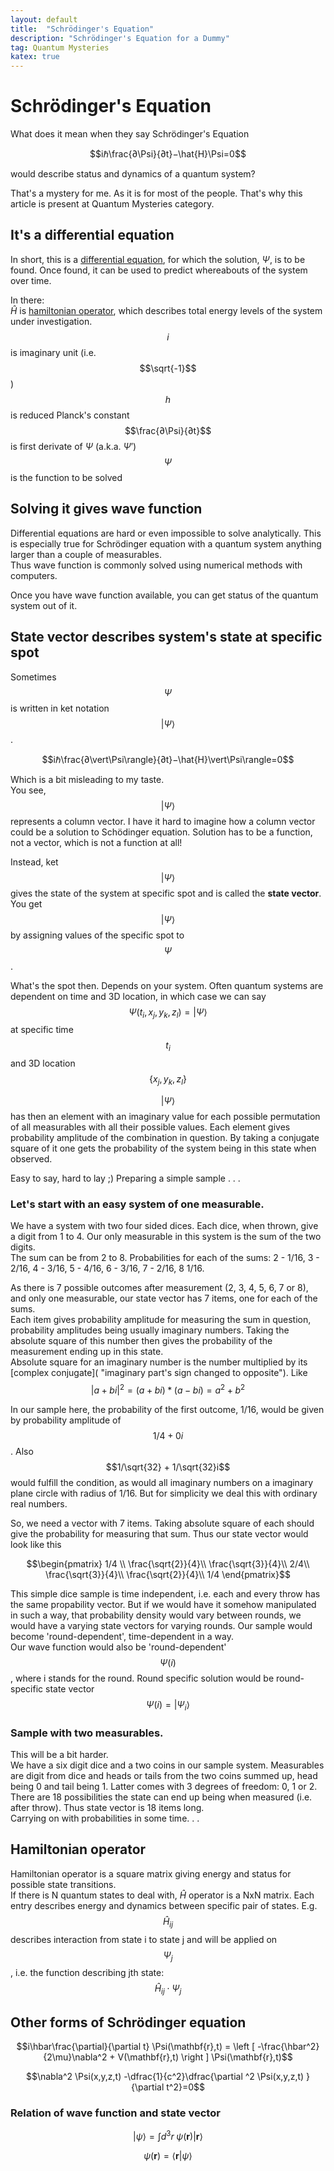 ```yaml
---
layout: default
title:  "Schrödinger's Equation"
description: "Schrödinger's Equation for a Dummy"
tag: Quantum Mysteries
katex: true
---
```


# Schrödinger's Equation

What does it mean when they say Schrödinger's Equation  

$$iℏ\frac{∂\Psi}{∂t}−\hat{H}\Psi=0$$  

would describe status and dynamics of a quantum system?  

That's a mystery for me. As it is for most of the people. That's why this article is present at Quantum Mysteries category.  

## It's a differential equation

In short, this is a [differential equation](../../../2024/02/05/differential-equations), for which the solution, $\Psi$, is to be found. Once found, it can be used to predict whereabouts of the system over time.

In there:  
$\hat{H}$ is [hamiltonian operator](#hamiltonian-operator), which describes total energy levels of the system under investigation.  
$$i$$ is imaginary unit (i.e. $$\sqrt{-1}$$)  
$$h$$ is reduced Planck's constant  
$$\frac{∂\Psi}{∂t}$$ is first derivate of $\Psi$ (a.k.a. $\Psi'$)  
$$\Psi$$ is the function to be solved

## Solving it gives wave function

Differential equations are hard or even impossible to solve analytically. This is especially true for Schrödinger equation with a quantum system anything larger than a couple of measurables.  
Thus wave function is commonly solved using numerical methods with computers.

Once you have wave function available, you can get status of the quantum system out of it.

## State vector describes system's state at specific spot

Sometimes $$\Psi$$ is written in ket notation $$\vert\Psi\rangle$$.  

$$iℏ\frac{∂\vert\Psi\rangle}{∂t}−\hat{H}\vert\Psi\rangle=0$$ 

Which is a bit misleading to my taste.  
You see, $$\vert\Psi\rangle$$ represents a column vector. I have it hard to imagine how a column vector could be a solution to Schödinger equation. Solution has to be a function, not a vector, which is not a function at all!

Instead, ket $$\vert\Psi\rangle$$ gives the state of the system at specific spot and is called the **state vector**. You get $$\vert\Psi\rangle$$ by assigning values of the specific spot to $$\Psi$$.

What's the spot then. Depends on your system. Often quantum systems are dependent on time and 3D location, in which case we can say  $$\Psi(t_i, x_j, y_k, z_l) = \vert\Psi\rangle$$ at specific time $$t_i$$ and 3D location $$\{x_j, y_k, z_l\}$$

$$\vert\Psi\rangle$$ has then an element with an imaginary value for each possible permutation of all measurables with all their possible values. Each element gives probability amplitude of the combination in question. By taking a conjugate square of it one gets the probability of the system being in this state when observed.

Easy to say, hard to lay ;) Preparing a simple sample . . .

### Let's start with an easy system of one measurable.

We have a system with two four sided dices. Each dice, when thrown, give a digit from 1 to 4. Our only measurable in this system is the sum of the two digits.  
The sum can be from 2 to 8. Probabilities for each of the sums: 2 - 1/16, 3 - 2/16, 4 - 3/16, 5 - 4/16, 6 - 3/16, 7 - 2/16, 8 1/16.  

As there is 7 possible outcomes after measurement (2, 3, 4, 5, 6, 7 or 8), and only one measurable, our state vector has 7 items, one for each of the sums.  
Each item gives probability amplitude for measuring the sum in question, probability amplitudes being usually imaginary numbers. Taking the absolute square of this number then gives the probability of the measurement ending up in this state.   
Absolute square for an imaginary number is the number multiplied by its [complex conjugate]( "imaginary part's sign changed to opposite").  Like
$$\left| a + bi \right|^2 = (a+bi)*(a-bi) = a^2+b^2$$  

In our sample here, the probability of the first outcome, 1/16, would be given by probability amplitude of $$1/4 + 0i$$. Also $$1/\sqrt{32} + 1/\sqrt{32}i$$ would fulfill the condition, as would all imaginary numbers on a imaginary plane circle with radius of 1/16. But for simplicity we deal this with ordinary real numbers.   

So, we need a vector with 7 items. Taking absolute square of each should give the probability for measuring that sum. 
Thus our state vector would look like this

$$\begin{pmatrix} 1/4 \\ \frac{\sqrt{2}}{4}\\ \frac{\sqrt{3}}{4}\\ 2/4\\  \frac{\sqrt{3}}{4}\\ \frac{\sqrt{2}}{4}\\ 1/4 \end{pmatrix}$$

This simple dice sample is time independent, i.e. each and every throw has the same propability vector. But if we would have it somehow manipulated in such a way, that probability density would vary between rounds, we would have a varying state vectors for varying rounds. Our sample would become 'round-dependent', time-dependent in a way.  
Our wave function would also be 'round-dependent' $$\Psi(i)$$, where i stands for the round. Round specific solution would be round-specific state vector $$\Psi(i) = \vert\Psi_i\rangle$$

 
### Sample with two measurables.

This will be a bit harder.  
We have a six digit dice and a two coins in our sample system. Measurables are digit from dice and heads or tails from the two coins summed up, head being 0 and tail being 1.  Latter comes with 3 degrees of freedom: 0, 1 or 2.
There are 18 possibilities the state can end up being when measured (i.e. after throw). Thus state vector is 18 items long.  
Carrying on with probabilities in some time. . .

## Hamiltonian operator

Hamiltonian operator is a square matrix giving energy and status for possible state transitions.   
If there is N quantum states to deal with, $\hat{H}$ operator is a NxN matrix. Each entry describes energy and dynamics between specific pair of states. E.g. $$\hat{H}_{ij}$$ describes interaction from state i to state j and will be applied on $$\Psi_j$$, i.e. the function describing jth state: $$\hat{H}_{ij}\cdot\Psi_j$$

## Other forms of Schrödinger equation

$$i\hbar\frac{\partial}{\partial t} \Psi(\mathbf{r},t) = \left [ -\frac{\hbar^2}{2\mu}\nabla^2 + V(\mathbf{r},t) \right ] \Psi(\mathbf{r},t)$$

$$\nabla^2 \Psi(x,y,z,t) -\dfrac{1}{c^2}\dfrac{\partial ^2 \Psi(x,y,z,t) }{\partial t^2}=0$$


### Relation of wave function and state vector

$$|\psi\rangle = \int d^3r\;\psi(\mathbf{r})|\mathbf{r}\rangle$$

$$\psi(\mathbf{r})=\langle\mathbf{r}|\psi\rangle$$